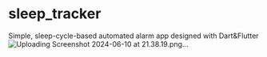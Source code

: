 # sleep_tracker
Simple, sleep-cycle-based automated alarm app designed with Dart&amp;Flutter
![Uploading Screenshot 2024-06-10 at 21.38.19.png…]()

